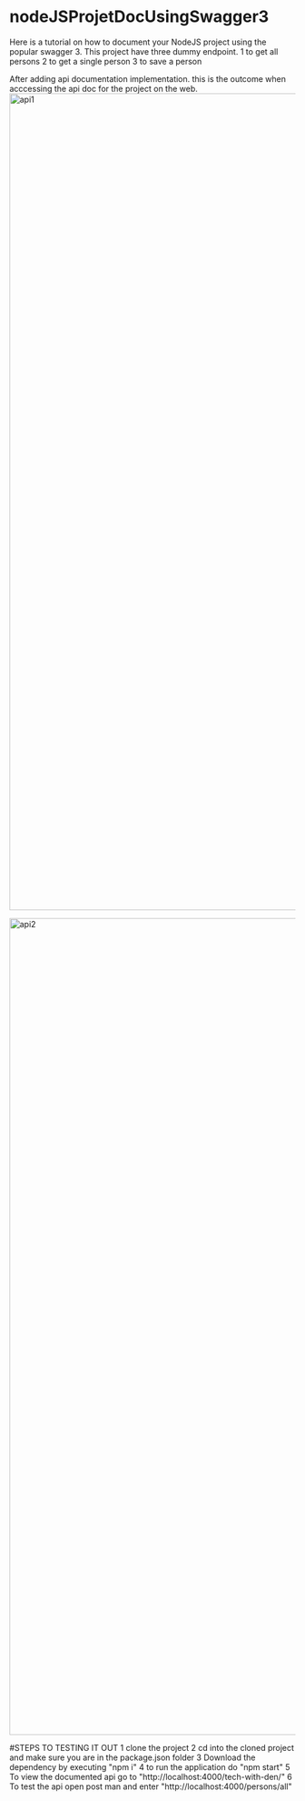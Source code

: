# nodeJSProjetDocUsingSwagger3
Here is a tutorial on how to document your NodeJS project using the popular swagger 3.
This project have three dummy endpoint.
  1 to get all persons
  2 to get a single person
  3 to save a person


  After adding api documentation implementation. this is the outcome when acccessing the api doc for the project on the web.
  <img width="1436" alt="api1" src="https://github.com/dennisiluma/nodeJSProjetDocUsingSwagger3/assets/64640469/4380c4ee-10cc-4e5f-85e8-37d1cdc54195">

<img width="1436" alt="api2" src="https://github.com/dennisiluma/nodeJSProjetDocUsingSwagger3/assets/64640469/2410aa4a-f190-4a12-b111-c6edc9f28da2">

#STEPS TO TESTING IT OUT
1 clone the project
2 cd into the cloned project and make sure you are in the package.json folder
3  Download the dependency by executing  "npm i"
4 to run the application do "npm start"
5 To view the documented api go to "http://localhost:4000/tech-with-den/"
6 To test the api open post man and enter  "http://localhost:4000/persons/all"
